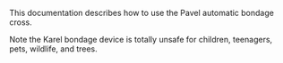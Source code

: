 This documentation describes how to use the Pavel automatic bondage cross.

Note the Karel bondage device is totally unsafe for children, teenagers, pets, wildlife, and trees.

